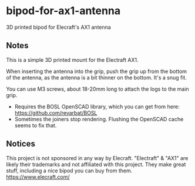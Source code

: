 # bipod-for-ax1-antenna

3D printed bipod for Elecraft's AX1 antenna

## Notes

This is a simple 3D printed mount for the Electraft AX1.  

When inserting the antenna into the grip, push the grip up from the bottom of the antenna, 
as the antenna is a bit thinner on the bottom. It's a snug fit.

You can use M3 screws, about 18-20mm long to attach the logs to the main grip.

* Requires the BOSL OpenSCAD library, which you can get from here:  https://github.com/revarbat/BOSL
* Sometimes the joiners stop rendering. Flushing the OpenSCAD cache seems to fix that.

## Notices

This project is not sponsored in any way by Elecraft.  "Electraft" & "AX1" are likely their trademarks
and not affiliated with this project. They make great stuff, including a nice bipod you can buy from
them. https://www.elecraft.com/